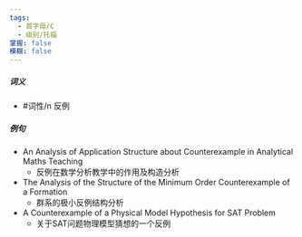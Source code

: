 ```yaml
---
tags:
  - 首字母/C
  - 级别/托福
掌握: false
模糊: false
---
```

##### 词义
- #词性/n  反例
##### 例句
- An Analysis of Application Structure about Counterexample in Analytical Maths Teaching
	- 反例在数学分析教学中的作用及构造分析
- The Analysis of the Structure of the Minimum Order Counterexample of a Formation
	- 群系的极小反例结构分析
- A Counterexample of a Physical Model Hypothesis for SAT Problem
	- 关于SAT问题物理模型猜想的一个反例
